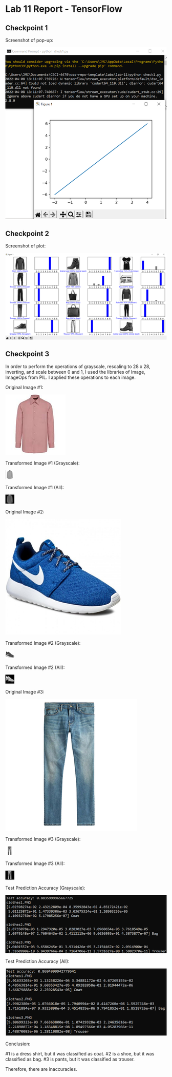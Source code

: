 # Lab 11 Report - TensorFlow

## Checkpoint 1

Screenshot of pop-up:

![check1_img](check1.PNG)

## Checkpoint 2

Screenshot of plot:

![check2_img](check2.PNG)

## Checkpoint 3

In order to perform the operations of grayscale, rescaling to 28 x 28, inverting, and scale between 0 and 1, I used the libraries of Image, ImageOps from PIL. I applied these operations to each image.

Original Image #1:

![clothes1](clothes1.png)

Transformed Image #1 (Grayscale):

![transformed_clothes1](grey_clothes1.PNG)

Transformed Image #1 (All):

![transformed_clothes1](after_clothes1.PNG)

Original Image #2:

![clothes2](clothes2.png)

Transformed Image #2 (Grayscale):

![transformed_clothes2](grey_clothes2.PNG)

Transformed Image #2 (All):

![transformed_clothes2](after_clothes2.PNG)

Original Image #3:

![clothes3](clothes3.png)

Transformed Image #3 (Grayscale):

![transformed_clothes3](grey_clothes3.PNG)

Transformed Image #3 (All):

![transformed_clothes3](after_clothes3.PNG)

Test Prediction Accuracy (Grayscale):

![check3_img](results.PNG)

Test Prediction Accuracy (All):

![check3_img](results2.PNG)

Conclusion:

#1 is a dress shirt, but it was classified as coat.
#2 is a shoe, but it was classified as bag.
#3 is pants, but it was classified as trouser.

Therefore, there are inaccuracies. 
